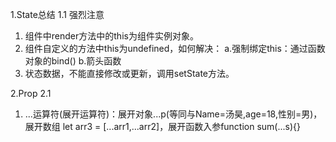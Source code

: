 1.State总结
1.1 强烈注意
  1) 组件中render方法中的this为组件实例对象。
  2) 组件自定义的方法中this为undefined，如何解决：
    a.强制绑定this：通过函数对象的bind()
    b.箭头函数
  3) 状态数据，不能直接修改或更新，调用setState方法。

2.Prop
2.1
  1) ...运算符(展开运算符)：展开对象...p(等同与Name=汤昊,age=18,性别=男)，展开数组 let arr3 = [...arr1,...arr2]，展开函数入参function sum(...s){}
